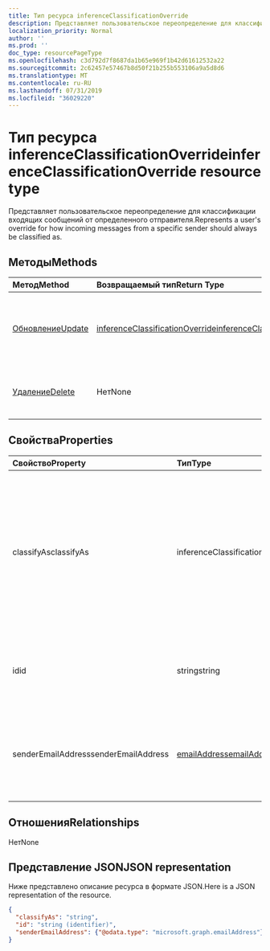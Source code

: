 ```yaml
---
title: Тип ресурса inferenceClassificationOverride
description: Представляет пользовательское переопределение для классификации входящих сообщений от определенного отправителя.
localization_priority: Normal
author: ''
ms.prod: ''
doc_type: resourcePageType
ms.openlocfilehash: c3d792d7f8687da1b65e969f1b42d61612532a22
ms.sourcegitcommit: 2c62457e57467b8d50f21b255b553106a9a5d8d6
ms.translationtype: MT
ms.contentlocale: ru-RU
ms.lasthandoff: 07/31/2019
ms.locfileid: "36029220"
---
```

# <a name="inferenceclassificationoverride-resource-type"></a><span data-ttu-id="cf6a4-103">Тип ресурса inferenceClassificationOverride</span><span class="sxs-lookup"><span data-stu-id="cf6a4-103">inferenceClassificationOverride resource type</span></span>

<span data-ttu-id="cf6a4-104">Представляет пользовательское переопределение для классификации входящих сообщений от определенного отправителя.</span><span class="sxs-lookup"><span data-stu-id="cf6a4-104">Represents a user's override for how incoming messages from a specific sender should always be classified as.</span></span>


## <a name="methods"></a><span data-ttu-id="cf6a4-105">Методы</span><span class="sxs-lookup"><span data-stu-id="cf6a4-105">Methods</span></span>

| <span data-ttu-id="cf6a4-106">Метод</span><span class="sxs-lookup"><span data-stu-id="cf6a4-106">Method</span></span>           | <span data-ttu-id="cf6a4-107">Возвращаемый тип</span><span class="sxs-lookup"><span data-stu-id="cf6a4-107">Return Type</span></span>    |<span data-ttu-id="cf6a4-108">Описание</span><span class="sxs-lookup"><span data-stu-id="cf6a4-108">Description</span></span>|
|:---------------|:--------|:----------|
|[<span data-ttu-id="cf6a4-109">Обновление</span><span class="sxs-lookup"><span data-stu-id="cf6a4-109">Update</span></span>](../api/inferenceclassificationoverride-update.md) | [<span data-ttu-id="cf6a4-110">inferenceClassificationOverride</span><span class="sxs-lookup"><span data-stu-id="cf6a4-110">inferenceClassificationOverride</span></span>](inferenceclassificationoverride.md) |<span data-ttu-id="cf6a4-111">Изменение поля **ClassifyAs** переопределения указанным образом.</span><span class="sxs-lookup"><span data-stu-id="cf6a4-111">Change the **ClassifyAs** field of an override as specified.</span></span> |
|[<span data-ttu-id="cf6a4-112">Удаление</span><span class="sxs-lookup"><span data-stu-id="cf6a4-112">Delete</span></span>](../api/inferenceclassificationoverride-delete.md) | <span data-ttu-id="cf6a4-113">Нет</span><span class="sxs-lookup"><span data-stu-id="cf6a4-113">None</span></span> |<span data-ttu-id="cf6a4-114">Удаление переопределения по идентификатору.</span><span class="sxs-lookup"><span data-stu-id="cf6a4-114">Delete an override specified by its ID.</span></span> |

## <a name="properties"></a><span data-ttu-id="cf6a4-115">Свойства</span><span class="sxs-lookup"><span data-stu-id="cf6a4-115">Properties</span></span>
| <span data-ttu-id="cf6a4-116">Свойство</span><span class="sxs-lookup"><span data-stu-id="cf6a4-116">Property</span></span>     | <span data-ttu-id="cf6a4-117">Тип</span><span class="sxs-lookup"><span data-stu-id="cf6a4-117">Type</span></span>   |<span data-ttu-id="cf6a4-118">Описание</span><span class="sxs-lookup"><span data-stu-id="cf6a4-118">Description</span></span>|
|:---------------|:--------|:----------|
|<span data-ttu-id="cf6a4-119">classifyAs</span><span class="sxs-lookup"><span data-stu-id="cf6a4-119">classifyAs</span></span>|<span data-ttu-id="cf6a4-120">inferenceClassificationType</span><span class="sxs-lookup"><span data-stu-id="cf6a4-120">inferenceClassificationType</span></span>| <span data-ttu-id="cf6a4-121">Указывает, как должны классифицироваться все входящие сообщения от определенного отправителя.</span><span class="sxs-lookup"><span data-stu-id="cf6a4-121">Specifies how incoming messages from a specific sender should always be classified as.</span></span> <span data-ttu-id="cf6a4-122">Возможные значения: `focused`, `other`.</span><span class="sxs-lookup"><span data-stu-id="cf6a4-122">The possible values are: `focused`, `other`.</span></span>|
|<span data-ttu-id="cf6a4-123">id</span><span class="sxs-lookup"><span data-stu-id="cf6a4-123">id</span></span>|<span data-ttu-id="cf6a4-124">string</span><span class="sxs-lookup"><span data-stu-id="cf6a4-124">string</span></span>| <span data-ttu-id="cf6a4-p102">Уникальный идентификатор переопределения. Только для чтения.</span><span class="sxs-lookup"><span data-stu-id="cf6a4-p102">The unique identifier of the override. Read-only.</span></span>|
|<span data-ttu-id="cf6a4-127">senderEmailAddress</span><span class="sxs-lookup"><span data-stu-id="cf6a4-127">senderEmailAddress</span></span>|[<span data-ttu-id="cf6a4-128">emailAddress</span><span class="sxs-lookup"><span data-stu-id="cf6a4-128">emailAddress</span></span>](emailaddress.md)|<span data-ttu-id="cf6a4-129">Сведения об электронном адресе отправителя, для которого создано переопределение.</span><span class="sxs-lookup"><span data-stu-id="cf6a4-129">The email address information of the sender for whom the override is created.</span></span>|

## <a name="relationships"></a><span data-ttu-id="cf6a4-130">Отношения</span><span class="sxs-lookup"><span data-stu-id="cf6a4-130">Relationships</span></span>
<span data-ttu-id="cf6a4-131">Нет</span><span class="sxs-lookup"><span data-stu-id="cf6a4-131">None</span></span>


## <a name="json-representation"></a><span data-ttu-id="cf6a4-132">Представление JSON</span><span class="sxs-lookup"><span data-stu-id="cf6a4-132">JSON representation</span></span>

<span data-ttu-id="cf6a4-133">Ниже представлено описание ресурса в формате JSON.</span><span class="sxs-lookup"><span data-stu-id="cf6a4-133">Here is a JSON representation of the resource.</span></span>

<!-- {
  "blockType": "resource",
  "baseType": "microsoft.graph.entity",
  "optionalProperties": [

  ],
  "@odata.type": "microsoft.graph.inferenceClassificationOverride"
}-->

```json
{
  "classifyAs": "string",
  "id": "string (identifier)",
  "senderEmailAddress": {"@odata.type": "microsoft.graph.emailAddress"}
}

```

<!-- uuid: 8fcb5dbc-d5aa-4681-8e31-b001d5168d79
2015-10-25 14:57:30 UTC -->
<!-- {
  "type": "#page.annotation",
  "description": "inferenceClassificationOverride resource",
  "keywords": "",
  "section": "documentation",
  "tocPath": ""
}-->
